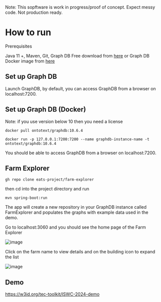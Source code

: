 Note: This sopftware is work in progress/proof of concept. Expect messy code. Not production ready. 

# How to run

Prerequisites

Java 11 +,
Maven,
Git, 
Graph DB Free download from <a href="https://graphdb.ontotext.com/">here</a> or Graph DB Docker image from <a href="https://hub.docker.com/r/ontotext/graphdb/tags">here</a>

## Set up Graph DB
Launch GraphDB, by default, you can access GraphDB from a browser on localhost:7200.

## Set up Graph DB (Docker)

Note: if you use version below 10 then you need a license

````
docker pull ontotext/graphdb:10.6.4
````

````
docker run -p 127.0.0.1:7200:7200 --name graphdb-instance-name -t ontotext/graphdb:10.6.4
````

You should be able to access GraphDB from a browser on localhost:7200.

## Farm Explorer

````
gh repo clone eats-project/farm-explorer
````

then cd into the project directory and run 

````
mvn spring-boot:run
````

The app will create a new repository in your GraphDB instance called FarmExplorer and populates the graphs with example data used in the demo.

Go to localhost:3060 and you should see the home page of the Farm Explorer


![image](https://github.com/eats-project/farm-explorer/assets/4025828/9336b4b1-0a4c-4bba-8441-aa3ea86cedbf)

Click on the farm name to view details and on the building icon to expand the list

![image](https://github.com/eats-project/farm-explorer/assets/4025828/3b8c29cb-ce2b-4802-9879-38d421c45b49)

## Demo 

<a href="https://w3id.org/tec-toolkit/ISWC-2024-demo">https://w3id.org/tec-toolkit/ISWC-2024-demo</a>
